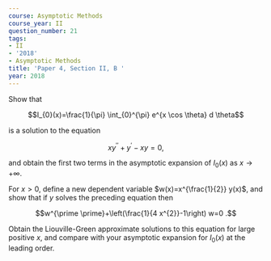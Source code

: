 ```yaml
---
course: Asymptotic Methods
course_year: II
question_number: 21
tags:
- II
- '2018'
- Asymptotic Methods
title: 'Paper 4, Section II, B '
year: 2018
---
```




Show that

$$I_{0}(x)=\frac{1}{\pi} \int_{0}^{\pi} e^{x \cos \theta} d \theta$$

is a solution to the equation

$$x y^{\prime \prime}+y^{\prime}-x y=0,$$

and obtain the first two terms in the asymptotic expansion of $I_{0}(x)$ as $x \rightarrow+\infty$.

For $x>0$, define a new dependent variable $w(x)=x^{\frac{1}{2}} y(x)$, and show that if $y$ solves the preceding equation then

$$w^{\prime \prime}+\left(\frac{1}{4 x^{2}}-1\right) w=0 .$$

Obtain the Liouville-Green approximate solutions to this equation for large positive $x$, and compare with your asymptotic expansion for $I_{0}(x)$ at the leading order.